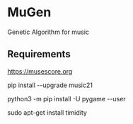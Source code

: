 # MuGen
Genetic Algorithm for music


## Requirements

https://musescore.org

pip install --upgrade music21

python3 -m pip install -U pygame --user

sudo apt-get install timidity